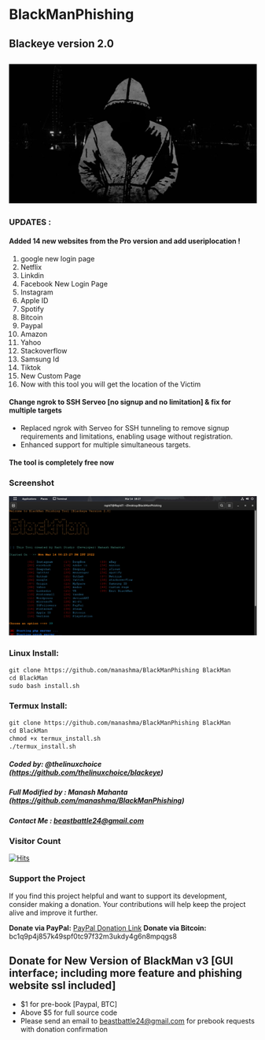 # BlackManPhishing
## Blackeye version 2.0
![github-small](/image/BlackMan.jpg)
---------------------------------------------

### UPDATES :
#### Added 14 new websites from the Pro version and add useriplocation !
1. google new login page
2. Netflix
3. Linkdin
4. Facebook New Login Page
5. Instagram
6. Apple ID
7. Spotify
8. Bitcoin
9. Paypal
10. Amazon
11. Yahoo
12. Stackoverflow
13. Samsung Id
14. Tiktok
15. New Custom Page
16. Now with this tool you will get the location of the Victim

#### Change ngrok to SSH Serveo [no signup and no limitation] & fix for multiple targets
- Replaced ngrok with Serveo for SSH tunneling to remove signup requirements and limitations, enabling usage without registration.
- Enhanced support for multiple simultaneous targets.

#### The tool is completely free now


### Screenshot
![github-small](/image/Screenshot1.jpg)


### Linux Install:
```
git clone https://github.com/manashma/BlackManPhishing BlackMan
cd BlackMan
sudo bash install.sh
```

### Termux Install:
```
git clone https://github.com/manashma/BlackManPhishing BlackMan
cd BlackMan
chmod +x termux_install.sh
./termux_install.sh
```

##### Coded by: @thelinuxchoice (https://github.com/thelinuxchoice/blackeye)
##### Full Modified by : Manash Mahanta (https://github.com/manashma/BlackManPhishing)
##### Contact Me : beastbattle24@gmail.com

### Visitor Count
[![Hits](https://hits.seeyoufarm.com/api/count/incr/badge.svg?url=https%3A%2F%2Fmanashma.github.io%2FBlackManPhishing%2F&count_bg=%2379C83D&title_bg=%23555555&icon=&icon_color=%23E7E7E7&title=hits&edge_flat=false)](https://hits.seeyoufarm.com)

### Support the Project
If you find this project helpful and want to support its development, consider making a donation. Your contributions will help keep the project alive and improve it further.

**Donate via PayPal:** [PayPal Donation Link](https://paypal.me/dorazombiieegetbook?country.x=IN&locale.x=en_GB)
**Donate via Bitcoin:** bc1q9p4j857k49spf0tc97f32m3ukdy4g6n8mpqgs8

## Donate for New Version of BlackMan v3 [GUI interface; including more feature and phishing website ssl included]
- $1 for pre-book [Paypal, BTC]
- Above $5 for full source code
- Please send an email to beastbattle24@gmail.com for prebook requests with donation confirmation
